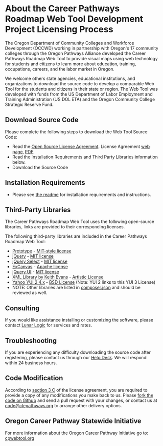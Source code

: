 # About the Career Pathways Roadmap Web Tool Development Project Licensing Process

The Oregon Department of Community Colleges and Workforce Development (OCCWD) working in partnership with Oregon's 17 community colleges through the Oregon Pathways Alliance developed the Career Pathways Roadmap Web Tool to provide visual maps using web technology for students and citizens to learn more about education, training, occupations, careers, and the labor market in Oregon.

We welcome others state agencies, educational institutions, and organizations to download the source code to develop a comparable Web Tool for the students and citizens in their state or region.  The Web Tool was developed with funds from the US Department of Labor Employment and Training Administration (US DOL ETA) and the Oregon Community College Strategic Reserve Fund.


## Download Source Code
Please complete the following steps to download the Web Tool Source Code:
* Read the [Open Source License Agreement](license_agreement).  License Agreement [web page](https://github.com/careerpathways/Career-Pathways-Web-Tool/blob/master/LICENSE.md), [PDF](https://github.com/careerpathways/Career-Pathways-Web-Tool/blob/master/Career_Pathways_Web_Tool_License_Agreement.pdf)
* Read the Installation Requirements and Third Party Libraries information below.
* Download the Source Code

   
## Installation Requirements
* Please see [the readme](https://github.com/careerpathways/Career-Pathways-Web-Tool/blob/master/README.md) for installation requirements and instructions.


## Third-Party Libraries
The Career Pathways Roadmap Web Tool uses the following open-source libraries, links are provided to their corresponding licenses.

The following third-party libraries are included in the Career Pathways Roadmap Web Tool:
* [Prototype](http://prototypejs.org/) - [MIT-style license](http://dev.rubyonrails.org/browser/spinoffs/prototype/trunk/LICENSE)
* [jQuery](http://jquery.com/) - [MIT license](http://jquery.org/license)
* [jQuery Select](http://www.texotela.co.uk/code/jquery/select/) - [MIT license](http://www.opensource.org/licenses/mit-license.php)
* [ExCanvas](http://code.google.com/p/explorercanvas/) - [Apache license](http://www.apache.org/licenses/LICENSE-2.0)
* [jQuery UI](http://jqueryui.com/about) - [MIT license](http://jqueryui.com/latest/MIT-LICENSE.txt)
* [XML Library by Keith Evans](http://keithdevens.com/software/phpxml) - [Artistic License](http://keithdevens.com/software/license)
* [Yahoo YUI 2.4.x](https://github.com/yui/yui3/blob/master/LICENSE.md) - [BSD License](https://github.com/yui/yui3/blob/master/LICENSE.md) (Note: YUI 2 links to this YUI 3 License)
* NOTE: Other libraries are listed in [composer.json](https://github.com/careerpathways/Career-Pathways-Web-Tool/blob/master/composer.json) and should be reviewed as well.


## Consulting
If you would like assistance installing or customizing the software, please contact [Lunar Logic](https://lunarlogic.com) for services and rates.


## Troubleshooting
If you are experiencing any difficulty downloading the source code after registering, please contact us through our [Help Desk](https://oregon.ctepathways.org/a/help). We will respond within 24 business hours.


## Code Modification
According to [section 3 C](https://github.com/careerpathways/Career-Pathways-Web-Tool/blob/master/LICENSE.md) of the license agreement, you are required to provide a copy of any modifications you make back to us. Please [fork the code on Github](https://github.com/careerpathways/Career-Pathways-Web-Tool) and send a pull request with your changes, or contact us at [code@ctepathways.org](mailto:code@ctepathways.org) to arrange other delivery options.


## Oregon Career Pathway Statewide Initiative
For more information about the Oregon Career Pathway Initiative go to: [cpwebtool.org](http://cpwebtool.org/Project_History#Who_else_is_implementing_the_Web_Tool.3F)

